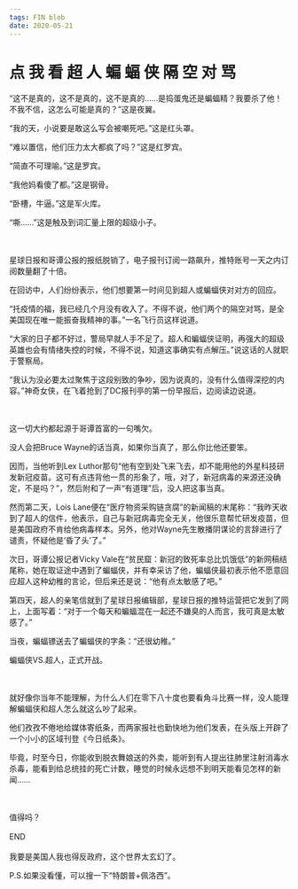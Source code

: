 ```yaml
---
tags: FIN blob
date: 2020-05-21
---
```


# 点 我 看 超 人 蝙 蝠 侠 隔 空 对 骂

“这不是真的，这不是真的，这不是真的……是捣蛋鬼还是蝙蝠精？我要杀了他！不我不信，这怎么可能是真的？”这是夜翼。

“我的天，小说要是敢这么写会被嘲死吧。”这是红头罩。

“难以置信，他们压力太大都疯了吗？”这是红罗宾。

“简直不可理喻。”这是罗宾。

“我他妈看傻了都。”这是钢骨。

“卧槽，牛逼。”这是军火库。

“嘶……”这是触及到词汇量上限的超级小子。

<br>


<br>
星球日报和哥谭公报的报纸脱销了，电子报刊订阅一路飙升，推特账号一天之内订阅数量翻了十倍。

在回访中，人们纷纷表示，他们想要第一时间见到超人或蝙蝠侠对对方的回应。

“托疫情的福，我已经几个月没有收入了。不得不说，他们两个的隔空对骂，是全美国现在唯一能振奋我精神的事。”一名飞行员这样说道。

“大家的日子都不好过，警局早就人手不足了。超人和蝙蝠侠证明，再强大的超级英雄也会有情绪失控的时候，不得不说，知道这事确实有点解压。”说这话的人就职于警察局。

“我认为没必要太过聚焦于这段别致的争吵，因为说真的，没有什么值得深挖的内容。”神奇女侠，在飞着抢到了DC报刊亭的第一份早报后，边阅读边说道。

<br>


<br>
这一切大约都起源于哥谭首富的一句嘴欠。

没人会把Bruce Wayne的话当真，如果你当真了，那么你比他还要笨。

因而，当他听到Lex Luthor那句“他有空到处飞来飞去，却不能用他的外星科技研发新冠疫苗。这可有点违背他一贯的形象了，哦，对了，新冠病毒的来源还没确定，不是吗？”，然后附和了一声“有道理”后，没人把这事当真。

然而第二天，Lois Lane便在“医疗物资采购链贪腐”的新闻稿的末尾称：“我昨天收到了超人的信件，他表示，自己与新冠病毒完全无关，他很乐意帮忙研发疫苗，但是美国政府不肯给他病毒样本。另外，他对Wayne先生散播阴谋论的言辞进行了谴责，怀疑他是‘昏了头’了。”

次日，哥谭公报记者Vicky Vale在“贫民窟：新冠的致死率总比饥饿低”的新网稿结尾称，她在取证途中遇到了蝙蝠侠，并有幸采访了他，蝙蝠侠最初表示他不愿意回应超人这种幼稚的言论，但后来还是说：“他有点太敏感了吧。”

第四天，超人的亲笔信就到了星球日报编辑部，星球日报的推特运营把它发到了网上，上面写着：“对于一个每天和蝙蝠混在一起还不嫌臭的人而言，我可真是太敏感了。”

当夜，蝙蝠镖送去了蝙蝠侠的字条：“还很幼稚。”

蝙蝠侠VS.超人，正式开战。

<br>


<br>
就好像你当年不能理解，为什么人们在零下八十度也要看角斗比赛一样，没人能理解蝙蝠侠和超人怎么就这么吵了起来。

他们孜孜不倦地给媒体寄纸条，而两家报社也勤快地为他们发表，在头版上开辟了一个小小的区域刊登《今日纸条》。

毕竟，时至今日，你能收到脱衣舞娘送的外卖，能听到有人提出往肺里注射消毒水杀毒，能看到给总统挂的死亡计数，睡觉的时候永远想不到明天能看见怎样的新闻……

<br>


<br>
值得吗？

<br>


<br>
END

<br>


<br>
我要是美国人我也得反政府，这个世界太玄幻了。

P.S.如果没看懂，可以搜一下“特朗普+佩洛西”。
